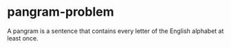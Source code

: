 # pangram-problem
A pangram is a sentence that contains every letter of the English alphabet at least once.
